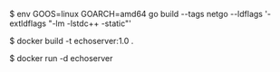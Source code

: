 $ env GOOS=linux GOARCH=amd64 go build --tags netgo --ldflags '-extldflags "-lm -lstdc++ -static"'

$ docker build -t echoserver:1.0 .

$ docker run -d echoserver